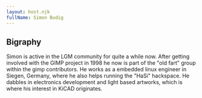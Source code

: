 ```yaml
---
layout: host.njk
fullName: Simon Budig
---
```


## Bigraphy

Simon is active in the LGM community for quite a while now. After
getting involved with the GIMP project in 1998 he now is part of the
"old fart" group within the gimp contributors. He works as a embedded
linux engineer in Siegen, Germany, where he also helps running the
"HaSi" hackspace. He dabbles in electronics development and light based
artworks, which is where his interest in KiCAD originates.
